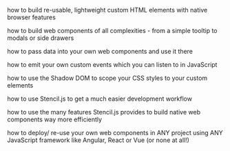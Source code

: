 how to build re-usable, lightweight custom HTML elements with native browser features

how to build web components of all complexities - from a simple tooltip to modals or side drawers

how to pass data into your own web components and use it there

how to emit your own custom events which you can listen to in JavaScript

how to use the Shadow DOM to scope your CSS styles to your custom elements

how to use Stencil.js to get a much easier development workflow

how to use the many features Stencil.js provides to build native web components way more efficiently

how to deploy/ re-use your own web components in ANY project using ANY JavaScript framework like Angular, React or Vue (or none at all!)
